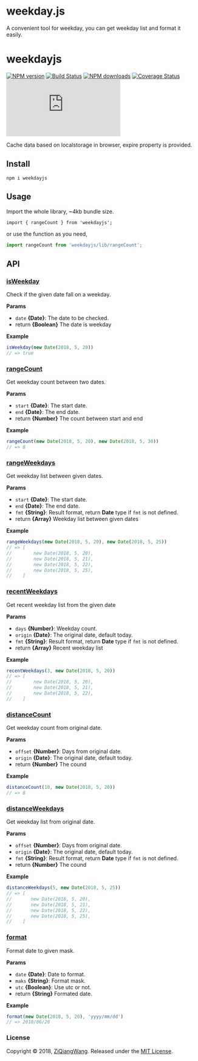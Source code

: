 # weekday.js
A convenient tool for weekday, you can get weekday list and format it easily.
# weekdayjs
[![NPM version][npm-badge]][npm-url]
[![Build Status][travis-badge]][travis-url]
[![NPM downloads][npm-downloads]][npm-url]
[![Coverage Status][coveralls-badge]][coveralls-url]
[![gzip](http://img.badgesize.io/https://unpkg.com/weekdayjs/lib/weekdayjs.min.js?compression=gzip)][unpkg-url]


[npm-badge]: https://img.shields.io/npm/v/weekdayjs.svg
[npm-url]: https://www.npmjs.com/package/weekdayjs
[npm-downloads]: https://img.shields.io/npm/dm/weekdayjs.svg
[travis-badge]: https://www.travis-ci.org/ZiQiangWang/weekdayjs.svg?branch=master
[travis-url]: https://www.travis-ci.org/ZiQiangWang/weekdayjs
[unpkg-url]: https://unpkg.com/weekdayjs/lib/weekdayjs.min.js
[coveralls-badge]: https://coveralls.io/repos/ZiQiangWang/weekdayjs/badge.svg?branch=master
[coveralls-url]: https://coveralls.io/github/ZiQiangWang/weekdayjs

<!-- [![NPM version](https://img.shields.io/npm/v/weekdayjs.svg?style=flat)](https://www.npmjs.com/package/weekdayjs) [![NPM monthly downloads](https://img.shields.io/npm/dm/weekdayjs.svg?style=flat)](https://npmjs.org/package/weekdayjs) -->
Cache data based on localstorage in browser, expire property is provided.

## Install

```
npm i weekdayjs
```

## Usage

Import the whole library, ~4kb bundle size.

```Js
import { rangeCount } from 'weekdayjs';
```

or use the function as you need,

```js
import rangeCount from 'weekdayjs/lib/rangeCount';
```

## API

### [isWeekday](src/isWeekday/index.js)

Check if the given date fall on a weekday.

**Params**

- `date` **{Date}**: The date to be checked.
- return **{Boolean}** The date is weekday

**Example**

```js
isWeekday(new Date(2018, 5, 20))   
// => true
```

### [rangeCount](src/rangeCount/index.js)

Get weekday count between two dates.

**Params**

- `start` **{Date}**: The start date.
- `end` **{Date}**: The end date.
- return **{Number}** The count between start and end

**Example**

```js
rangeCount(new Date(2018, 5, 20), new Date(2018, 5, 30))     
// => 8
```

### [rangeWeekdays](src/rangeWeekdays/index.js)

Get weekday list between given dates.

**Params**

- `start` **{Date}**: The start date.
- `end` **{Date}**: The end date.
- `fmt` **{String}**: Result format, return **Date** type if `fmt` is not defined.
- return **{Array}** Weekday list between given dates

**Example**

```js
rangeWeekdays(new Date(2018, 5, 20), new Date(2018, 5, 25))
// => [
//        new Date(2018, 5, 20),
//        new Date(2018, 5, 21),
//        new Date(2018, 5, 22),
//        new Date(2018, 5, 25),
//    ]
```

### [recentWeekdays](src/recentWeekdays/index.js)

Get recent weekday list from the given date

**Params**

- `days` **{Number}**:  Weekday count.
- `origin` **{Date}**: The original date, default today.
- `fmt` **{String}**: Result format, return **Date** type if `fmt` is not defined.
- return **{Array}** Recent weekday list

**Example**

```js
recentWeekdays(3, new Date(2018, 5, 20))
// => [
//        new Date(2018, 5, 20),
//        new Date(2018, 5, 21),
//        new Date(2018, 5, 22),
//    ]
```

### [distanceCount](src/distanceCount/index.js)

Get weekday count from original date.

**Params**

- `offset` **{Number}**:  Days from original date.
- `origin` **{Date}**: The original date, default today.
- return **{Number}** The cound

**Example**

```js
distanceCount(10, new Date(2018, 5, 20))
// => 8
```

### [distanceWeekdays](src/distanceWeekdays/index.js)

Get weekday list from original date.

**Params**

- `offset` **{Number}**:  Days from original date.
- `origin` **{Date}**: The original date, default today.
- `fmt` **{String}**: Result format, return **Date** type if `fmt` is not defined.
- return **{Number}** The cound

**Example**

```js
distanceWeekdays(5, new Date(2018, 5, 25))
// => [
//       new Date(2018, 5, 20),
//       new Date(2018, 5, 21),
//       new Date(2018, 5, 22),
//       new Date(2018, 5, 25),
//    ]
```

### [format](src/format/index.js)

Format date to given mask.

**Params**

- `date` **{Date}**:  Date to format.
- `maks` **{String}**: Format mask.
- `utc` **{Boolean}**: Use utc or not.
- return **{String}** Formated date.

**Example**

```js
format(new Date(2018, 5, 20), 'yyyy/mm/dd')
// => 2018/06/20
```

### License

Copyright © 2018, [ZiQiangWang](https://github.com/ZiQiangWang).
Released under the [MIT License](LICENSE).
